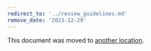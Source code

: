 ```yaml
---
redirect_to: '../review_guidelines.md'
remove_date: '2023-12-29'
---
```


This document was moved to [another location](../review_guidelines.md).

<!-- This redirect file can be deleted after <2023-12-29>. -->
<!-- Redirects that point to other docs in the same project expire in three months. -->
<!-- Redirects that point to docs in a different project or site (for example, link is not relative and starts with `https:`) expire in one year. -->
<!-- Before deletion, see: https://docs.gitlab.com/ee/development/documentation/redirects.html -->
